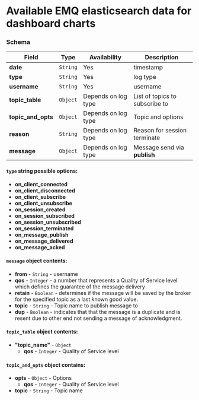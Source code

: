 # Available EMQ elasticsearch data for dashboard charts

### Schema

| Field              | Type     | Availability        | Description                    |
| ------------------ | -------- | ------------------- | ------------------------------ |
| **date**           | `String` | Yes                 | timestamp                      |
| **type**           | `String` | Yes                 | log type                       |
| **username**       | `String` | Yes                 | username                       |
| **topic_table**    | `Object` | Depends on log type | List of topics to subscribe to |
| **topic_and_opts** | `Object` | Depends on log type | Topic and options              |
| **reason**         | `String` | Depends on log type | Reason for session terminate   |
| **message**        | `Object` | Depends on log type | Message send via **publish**   |

#### `type` string possible options:
  - **on_client_connected**
  - **on_client_disconnected**
  - **on_client_subscribe**
  - **on_client_unsubscribe**
  - **on_session_created**
  - **on_session_subscribed**
  - **on_session_unsubscribed**
  - **on_session_terminated**
  - **on_message_publish**
  - **on_message_delivered**
  - **on_message_acked**

#### `message` object contents:
  - **from** - `String` - username
  - **qos** - `Integer` - a number that represents a Quality of Service level which defines the guarantee of the message delivery
  - **retain** - `Boolean` - determines if the message will be saved by the broker for the specified topic as a last known good value.
  - **topic** - `String` - Topic name to publish message to
  - **dup** - `Boolean` - indicates that that the message is a duplicate and is resent due to other end not sending a message of acknowledgment.

#### `topic_table` object contents:
  - **"topic_name"** - `Object`
    - **qos** - `Integer` - Quality of Service level

#### `topic_and_opts` object contains:
  - **opts** - `Object` - Options
    - **qos** - `Integer` - Quality of Service level
  - **topic** - `String` - Topic name
